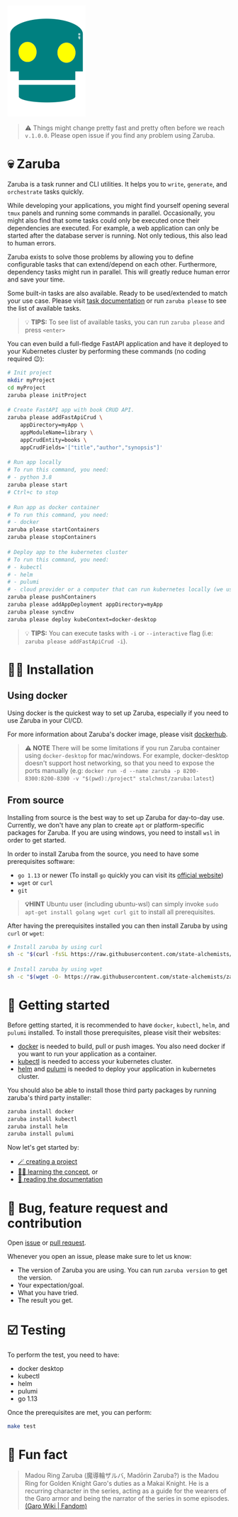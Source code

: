 ![zaruba-logo](arts/zaruba-250.png)

> ⚠️ Things might change pretty fast and pretty often before we reach `v.1.0.0`. Please open issue if you find any problem using Zaruba.

# 💀 Zaruba 

Zaruba is a task runner and CLI utilities. It helps you to `write`, `generate`, and `orchestrate` tasks quickly.

While developing your applications, you might find yourself opening several `tmux` panels and running some commands in parallel. Occasionally, you might also find that some tasks could only be executed once their dependencies are executed. For example, a web application can only be started after the database server is running. Not only tedious, this also lead to human errors.

Zaruba exists to solve those problems by allowing you to define configurable tasks that can extend/depend on each other. Furthermore, dependency tasks might run in parallel. This will greatly reduce human error and save your time.

Some built-in tasks are also available. Ready to be used/extended to match your use case. Please visit [task documentation](docs/tasks) or run `zaruba please` to see the list of available tasks.

> 💡 __TIPS:__  To see list of available tasks, you can run `zaruba please` and press `<enter>`

You can even build a full-fledge FastAPI application and have it deployed to your Kubernetes cluster by performing these commands (no coding required 😉):

```sh
# Init project
mkdir myProject
cd myProject
zaruba please initProject

# Create FastAPI app with book CRUD API.
zaruba please addFastApiCrud \
    appDirectory=myApp \
    appModuleName=library \
    appCrudEntity=books \
    appCrudFields='["title","author","synopsis"]'

# Run app locally 
# To run this command, you need:
# - python 3.8
zaruba please start
# Ctrl+c to stop

# Run app as docker container
# To run this command, you need:
# - docker
zaruba please startContainers
zaruba please stopContainers

# Deploy app to the kubernetes cluster
# To run this command, you need:
# - kubectl
# - helm
# - pulumi
# - cloud provider or a computer that can run kubernetes locally (we use docker-desktop in this example)
zaruba please pushContainers
zaruba please addAppDeployment appDirectory=myApp
zaruba please syncEnv
zaruba please deploy kubeContext=docker-desktop
```

> 💡 __TIPS:__ You can execute tasks with `-i` or `--interactive` flag (i.e: `zaruba please addFastApiCrud -i`).


# 👨‍💻 Installation

## Using docker

Using docker is the quickest way to set up Zaruba, especially if you need to use Zaruba in your CI/CD.

For more information about Zaruba's docker image, please visit [dockerhub](https://hub.docker.com/repository/docker/stalchmst/zaruba).

> **⚠️ NOTE** There will be some limitations if you run Zaruba container using `docker-desktop` for mac/windows. For example, docker-desktop doesn't support host networking, so that you need to expose the ports manually (e.g: `docker run -d --name zaruba -p 8200-8300:8200-8300 -v "$(pwd):/project" stalchmst/zaruba:latest`)

## From source

Installing from source is the best way to set up Zaruba for day-to-day use. Currently, we don't have any plan to create `apt` or platform-specific packages for Zaruba. If you are using windows, you need to install `wsl` in order to get started.

In order to install Zaruba from the source, you need to have some prerequisites software:

* `go 1.13` or newer (To install `go` quickly you can visit its [official website](https://golang.org/doc/install))
* `wget` or `curl`
* `git`

> **💡HINT** Ubuntu user (including ubuntu-wsl) can simply invoke `sudo apt-get install golang wget curl git` to install all prerequisites.

After having the prerequisites installed you can then install Zaruba by using `curl` or `wget`:

```sh
# Install zaruba by using curl
sh -c "$(curl -fsSL https://raw.githubusercontent.com/state-alchemists/zaruba/master/install.sh)"

# Install zaruba by using wget
sh -c "$(wget -O- https://raw.githubusercontent.com/state-alchemists/zaruba/master/install.sh)"
```

# 📜 Getting started

Before getting started, it is recommended to have `docker`, `kubectl`, `helm`, and `pulumi` installed. To install those prerequisites, please visit their websites:

* [docker](https://www.docker.com/get-started) is needed to build, pull or push images. You also need docker if you want to run your application as a container.
* [kubectl](https://kubernetes.io/docs/home/#learn-how-to-use-kubernetes) is needed to access your kubernetes cluster.
* [helm](https://helm.sh/) and [pulumi](https://www.pulumi.com/) is needed to deploy your application in kubernetes cluster.

You should also be able to install those third party packages by running zaruba's third party installer:

```sh
zaruba install docker
zaruba install kubectl
zaruba install helm
zaruba install pulumi
```

Now let's get started by:
* [🪄 creating a project](docs/use-cases/creating-a-project.md)
* [🧙‍♂️ learning the concept](docs/core-concept/README.md), or 
* [📖 reading the documentation](docs/README.md)


# 🐞 Bug, feature request and contribution

Open [issue](https://github.com/state-alchemists/zaruba/issues) or [pull request](https://github.com/state-alchemists/zaruba/pulls).

Whenever you open an issue, please make sure to let us know:

* The version of Zaruba you are using. You can run `zaruba version` to get the version.
* Your expectation/goal.
* What you have tried.
* The result you get.

# ☑️ Testing

To perform the test, you need to have:

* docker desktop
* kubectl
* helm
* pulumi
* go 1.13

Once the prerequisites are met, you can perform:

```sh
make test
```

# 🎉 Fun fact

> Madou Ring Zaruba (魔導輪ザルバ, Madōrin Zaruba?) is the Madou Ring for Golden Knight Garo's duties as a Makai Knight. He is a recurring character in the series, acting as a guide for the wearers of the Garo armor and being the narrator of the series in some episodes. [(Garo Wiki | Fandom)](https://garoseries.fandom.com/wiki/Zaruba)
